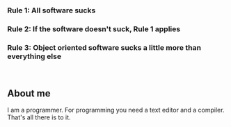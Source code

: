 ### Rule 1: All software sucks
### Rule 2: If the software doesn't suck, Rule 1 applies
### Rule 3: Object oriented software sucks a little more than everything else

&nbsp;

## About me
I am a programmer. For programming you need a text editor and a compiler. That's all there is to it. 
